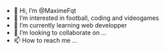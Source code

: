 - 👋 Hi, I’m @MaximeFqt
- 👀 I’m interested in football, coding and videogames
- 🌱 I’m currently learning web developper
- 💞️ I’m looking to collaborate on ...
- 📫 How to reach me ...

<!---
MaximeFqt/MaximeFqt is a ✨ special ✨ repository because its `README.md` (this file) appears on your GitHub profile.
You can click the Preview link to take a look at your changes.
--->
